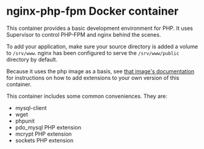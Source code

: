# nginx-php-fpm Docker container

This container provides a basic development environment for PHP. It uses Supervisor to control PHP-FPM and nginx behind the scenes.

To add your application, make sure your source directory is added a volume to `/srv/www`. nginx has been configured to serve the `/srv/www/public` directory by default.

Because it uses the php image as a basis, see [that image's documentation](https://hub.docker.com/_/php/) for instructions on how to add extensions to your own version of this container.

This container includes some common conveniences. They are:

* mysql-client
* wget
* phpunit
* pdo_mysql PHP extension
* mcrypt PHP extension
* sockets PHP extension